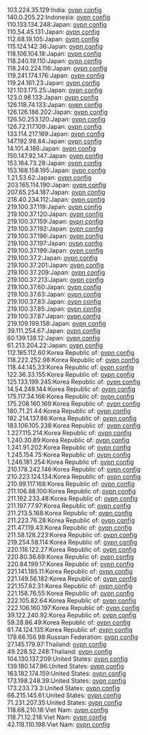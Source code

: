 103.224.35.129:India: [ovpn config](vpn/103_224_35_129.ovpn)  
140.0.205.22:Indonesia: [ovpn config](vpn/140_0_205_22.ovpn)  
110.133.134.248:Japan: [ovpn config](vpn/110_133_134_248.ovpn)  
110.54.45.131:Japan: [ovpn config](vpn/110_54_45_131.ovpn)  
112.68.19.105:Japan: [ovpn config](vpn/112_68_19_105.ovpn)  
115.124.142.36:Japan: [ovpn config](vpn/115_124_142_36.ovpn)  
118.106.104.18:Japan: [ovpn config](vpn/118_106_104_18.ovpn)  
118.240.19.110:Japan: [ovpn config](vpn/118_240_19_110.ovpn)  
118.240.224.116:Japan: [ovpn config](vpn/118_240_224_116.ovpn)  
119.241.174.176:Japan: [ovpn config](vpn/119_241_174_176.ovpn)  
119.24.161.23:Japan: [ovpn config](vpn/119_24_161_23.ovpn)  
121.103.175.25:Japan: [ovpn config](vpn/121_103_175_25.ovpn)  
123.0.98.133:Japan: [ovpn config](vpn/123_0_98_133.ovpn)  
126.118.74.133:Japan: [ovpn config](vpn/126_118_74_133.ovpn)  
126.126.186.202:Japan: [ovpn config](vpn/126_126_186_202.ovpn)  
126.50.253.120:Japan: [ovpn config](vpn/126_50_253_120.ovpn)  
126.72.117.109:Japan: [ovpn config](vpn/126_72_117_109.ovpn)  
133.114.217.169:Japan: [ovpn config](vpn/133_114_217_169.ovpn)  
147.192.98.84:Japan: [ovpn config](vpn/147_192_98_84.ovpn)  
14.101.4.186:Japan: [ovpn config](vpn/14_101_4_186.ovpn)  
150.147.92.147:Japan: [ovpn config](vpn/150_147_92_147.ovpn)  
153.164.73.28:Japan: [ovpn config](vpn/153_164_73_28.ovpn)  
153.168.158.195:Japan: [ovpn config](vpn/153_168_158_195.ovpn)  
1.21.53.62:Japan: [ovpn config](vpn/1_21_53_62.ovpn)  
203.165.114.190:Japan: [ovpn config](vpn/203_165_114_190.ovpn)  
207.65.254.187:Japan: [ovpn config](vpn/207_65_254_187.ovpn)  
218.40.234.112:Japan: [ovpn config](vpn/218_40_234_112.ovpn)  
219.100.37.119:Japan: [ovpn config](vpn/219_100_37_119.ovpn)  
219.100.37.120:Japan: [ovpn config](vpn/219_100_37_120.ovpn)  
219.100.37.159:Japan: [ovpn config](vpn/219_100_37_159.ovpn)  
219.100.37.192:Japan: [ovpn config](vpn/219_100_37_192.ovpn)  
219.100.37.196:Japan: [ovpn config](vpn/219_100_37_196.ovpn)  
219.100.37.197:Japan: [ovpn config](vpn/219_100_37_197.ovpn)  
219.100.37.199:Japan: [ovpn config](vpn/219_100_37_199.ovpn)  
219.100.37.2:Japan: [ovpn config](vpn/219_100_37_2.ovpn)  
219.100.37.201:Japan: [ovpn config](vpn/219_100_37_201.ovpn)  
219.100.37.209:Japan: [ovpn config](vpn/219_100_37_209.ovpn)  
219.100.37.213:Japan: [ovpn config](vpn/219_100_37_213.ovpn)  
219.100.37.60:Japan: [ovpn config](vpn/219_100_37_60.ovpn)  
219.100.37.63:Japan: [ovpn config](vpn/219_100_37_63.ovpn)  
219.100.37.83:Japan: [ovpn config](vpn/219_100_37_83.ovpn)  
219.100.37.85:Japan: [ovpn config](vpn/219_100_37_85.ovpn)  
219.100.37.87:Japan: [ovpn config](vpn/219_100_37_87.ovpn)  
219.109.199.158:Japan: [ovpn config](vpn/219_109_199_158.ovpn)  
39.111.254.67:Japan: [ovpn config](vpn/39_111_254_67.ovpn)  
60.139.138.12:Japan: [ovpn config](vpn/60_139_138_12.ovpn)  
61.213.204.22:Japan: [ovpn config](vpn/61_213_204_22.ovpn)  
112.185.112.60:Korea Republic of: [ovpn config](vpn/112_185_112_60.ovpn)  
118.222.252.98:Korea Republic of: [ovpn config](vpn/118_222_252_98.ovpn)  
118.44.145.33:Korea Republic of: [ovpn config](vpn/118_44_145_33.ovpn)  
122.36.33.155:Korea Republic of: [ovpn config](vpn/122_36_33_155.ovpn)  
125.133.199.245:Korea Republic of: [ovpn config](vpn/125_133_199_245.ovpn)  
14.54.248.144:Korea Republic of: [ovpn config](vpn/14_54_248_144.ovpn)  
175.117.34.166:Korea Republic of: [ovpn config](vpn/175_117_34_166.ovpn)  
175.208.160.169:Korea Republic of: [ovpn config](vpn/175_208_160_169.ovpn)  
180.71.21.44:Korea Republic of: [ovpn config](vpn/180_71_21_44.ovpn)  
182.214.137.86:Korea Republic of: [ovpn config](vpn/182_214_137_86.ovpn)  
183.106.105.238:Korea Republic of: [ovpn config](vpn/183_106_105_238.ovpn)  
1.227.115.214:Korea Republic of: [ovpn config](vpn/1_227_115_214.ovpn)  
1.240.30.89:Korea Republic of: [ovpn config](vpn/1_240_30_89.ovpn)  
1.241.91.202:Korea Republic of: [ovpn config](vpn/1_241_91_202.ovpn)  
1.245.154.75:Korea Republic of: [ovpn config](vpn/1_245_154_75.ovpn)  
1.246.181.254:Korea Republic of: [ovpn config](vpn/1_246_181_254.ovpn)  
210.178.242.146:Korea Republic of: [ovpn config](vpn/210_178_242_146.ovpn)  
210.223.124.134:Korea Republic of: [ovpn config](vpn/210_223_124_134.ovpn)  
210.99.117.168:Korea Republic of: [ovpn config](vpn/210_99_117_168.ovpn)  
211.106.88.100:Korea Republic of: [ovpn config](vpn/211_106_88_100.ovpn)  
211.192.233.48:Korea Republic of: [ovpn config](vpn/211_192_233_48.ovpn)  
211.197.77.97:Korea Republic of: [ovpn config](vpn/211_197_77_97.ovpn)  
211.213.5.168:Korea Republic of: [ovpn config](vpn/211_213_5_168.ovpn)  
211.223.76.28:Korea Republic of: [ovpn config](vpn/211_223_76_28.ovpn)  
211.47.119.43:Korea Republic of: [ovpn config](vpn/211_47_119_43.ovpn)  
211.58.128.223:Korea Republic of: [ovpn config](vpn/211_58_128_223.ovpn)  
219.254.58.114:Korea Republic of: [ovpn config](vpn/219_254_58_114.ovpn)  
220.118.122.27:Korea Republic of: [ovpn config](vpn/220_118_122_27.ovpn)  
220.80.36.69:Korea Republic of: [ovpn config](vpn/220_80_36_69.ovpn)  
220.84.199.17:Korea Republic of: [ovpn config](vpn/220_84_199_17.ovpn)  
221.141.185.11:Korea Republic of: [ovpn config](vpn/221_141_185_11.ovpn)  
221.149.56.182:Korea Republic of: [ovpn config](vpn/221_149_56_182.ovpn)  
221.157.82.31:Korea Republic of: [ovpn config](vpn/221_157_82_31.ovpn)  
221.158.76.55:Korea Republic of: [ovpn config](vpn/221_158_76_55.ovpn)  
222.105.82.64:Korea Republic of: [ovpn config](vpn/222_105_82_64.ovpn)  
222.106.160.197:Korea Republic of: [ovpn config](vpn/222_106_160_197.ovpn)  
39.122.240.92:Korea Republic of: [ovpn config](vpn/39_122_240_92.ovpn)  
59.28.86.49:Korea Republic of: [ovpn config](vpn/59_28_86_49.ovpn)  
61.74.124.135:Korea Republic of: [ovpn config](vpn/61_74_124_135.ovpn)  
178.66.156.98:Russian Federation: [ovpn config](vpn/178_66_156_98.ovpn)  
27.145.179.97:Thailand: [ovpn config](vpn/27_145_179_97.ovpn)  
49.228.52.248:Thailand: [ovpn config](vpn/49_228_52_248.ovpn)  
104.130.137.209:United States: [ovpn config](vpn/104_130_137_209.ovpn)  
139.180.147.96:United States: [ovpn config](vpn/139_180_147_96.ovpn)  
163.182.174.159:United States: [ovpn config](vpn/163_182_174_159.ovpn)  
173.198.248.39:United States: [ovpn config](vpn/173_198_248_39.ovpn)  
173.233.73.3:United States: [ovpn config](vpn/173_233_73_3.ovpn)  
66.215.145.61:United States: [ovpn config](vpn/66_215_145_61.ovpn)  
71.231.207.35:United States: [ovpn config](vpn/71_231_207_35.ovpn)  
118.68.210.18:Viet Nam: [ovpn config](vpn/118_68_210_18.ovpn)  
118.71.12.218:Viet Nam: [ovpn config](vpn/118_71_12_218.ovpn)  
42.118.110.198:Viet Nam: [ovpn config](vpn/42_118_110_198.ovpn)  
